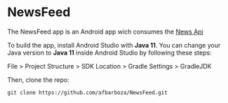 # NewsFeed

The NewsFeed app is an Android app wich consumes the [News Api](https.//pages.github.com/) 

To build the app, install Android Studio with **Java 11**. You can change your Java version to **Java 11** inside Android Studio by following these steps:

File > Project Structure > SDK Location > Gradle Settings > GradleJDK

Then, clone the repo:
```
git clone https://github.com/afbarboza/NewsFeed.git
```
